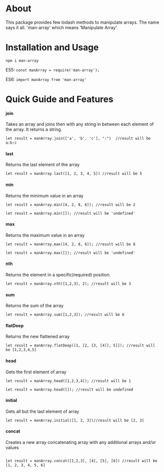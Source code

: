 # About
This package provides few lodash methods to manipulate arrays.
The name says it all. 'man-array' which means 'Manipulate Array'.

# Installation and Usage

`npm i man-array`

ES5: `const manArray = require('man-array');`


ES6: `import manArray from 'man-array'`

# Quick Guide and Features

#### join
Takes an array and joins then with any string in between each element of the array. 
It returns a string.
```
let result = manArray.join(['a', 'b', 'c'], ":")  //result will be a:b:c

```


#### last
Returns the last element of the array
```
let result = manArray.last([1, 2, 3, 4, 5]) //result will be 5
```


#### min
Returns the minimum value in an array
```
let result = manArray.min([4, 2, 8, 6]); //result will be 2

let result = manArray.min([]); //result will be 'undefined'
```


#### max
Returns the maximum value in an array

```
let result = manArray.max([4, 2, 8, 6]); //result will be 8

let result = manArray.max([]); //result will be 'undefined'

```

#### nth
Returns the element in a specific(required) position.
```
let result = manArray.nth([1,2,3], 2); //result will be 3
```

#### sum
Returns the sum of the array
```
let result = manArray.sum([1,2,3]); //result will be 6
```

#### flatDeep
Returns the new flattened array
```
let result = manArray.flatDeep([1, [2, [3, [4]], 5]]); //result will be [1,2,3,4,5]
```

#### head
Gets the first element of array

```
let result = manArray.head([1,2,3,4]); //result will be 1

let result = manArray.head([]); //result will be undefined
```


#### initial
Gets all but the last element of array

```
let result = manArray.initial([1, 2, 3])//result will be [2, 3]

```


#### concat 
Creates a new array concatenating array with any additional arrays and/or values

``` 

let result = manArray.concat([1,2,3], [4], [5], [6]) //result will be [1, 2, 3, 4, 5, 6]

```